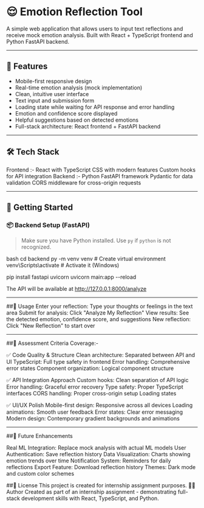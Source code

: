 # 😌 Emotion Reflection Tool

A simple web application that allows users to input text reflections and receive mock emotion analysis. Built with React + TypeScript frontend and Python FastAPI backend.


---

## 🧩 Features

- Mobile-first responsive design
- Real-time emotion analysis (mock implementation)
- Clean, intuitive user interface
- Text input and submission form
- Loading state while waiting for API response and error handling
- Emotion and confidence score displayed
- Helpful suggestions based on detected emotions
- Full-stack architecture: React frontend + FastAPI backend


---


## 🛠️ Tech Stack
Frontend :- 
React with TypeScript
CSS with modern features
Custom hooks for API integration
Backend :-
Python
FastAPI framework
Pydantic for data validation
CORS middleware for cross-origin requests


---

## 🚀 Getting Started

### 📦 Backend Setup (FastAPI)

> Make sure you have Python installed. Use `py` if `python` is not recognized.

bash
cd backend
py -m venv venv           # Create virtual environment
venv\Scripts\activate     # Activate it (Windows)

pip install fastapi uvicorn
uvicorn main:app --reload

The API will be available at http://127.0.0.1:8000/analyze

---

##📱 Usage
Enter your reflection: Type your thoughts or feelings in the text area
Submit for analysis: Click "Analyze My Reflection"
View results: See the detected emotion, confidence score, and suggestions
New reflection: Click "New Reflection" to start over


---

##🎯 Assessment Criteria Coverage:- 

✅ Code Quality & Structure
Clean architecture: Separated between API and UI
TypeScript: Full type safety in frontend
Error handling: Comprehensive error states
Component organization: Logical component structure

✅ API Integration Approach
Custom hooks: Clean separation of API logic
Error handling: Graceful error recovery
Type safety: Proper TypeScript interfaces
CORS handling: Proper cross-origin setup
Loading states

✅ UI/UX Polish
Mobile-first design: Responsive across all devices
Loading animations: Smooth user feedback
Error states: Clear error messaging
Modern design: Contemporary gradient backgrounds and animations

---


##🔮 Future Enhancements

Real ML Integration: Replace mock analysis with actual ML models
User Authentication: Save reflection history
Data Visualization: Charts showing emotion trends over time
Notification System: Reminders for daily reflections
Export Feature: Download reflection history
Themes: Dark mode and custom color schemes

##📝 License
This project is created for internship assignment purposes.
👨‍💻 Author
Created as part of an internship assignment - demonstrating full-stack development skills with React, TypeScript, and Python.
